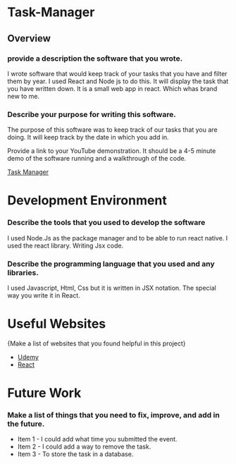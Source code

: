 # Task-Manager
## Overview

### provide a description the software that you wrote.

I wrote software that would keep track of your tasks that you have and filter them by year. I used React and Node js to do this. It will display the task that you have written down. It is a small web app in react. Which whas brand new to me.

### Describe your purpose for writing this software.

The purpose of this software was to keep track of our tasks that you are doing. It will keep track by the date in which you add in.

Provide a link to your YouTube demonstration.  It should be a 4-5 minute demo of the software running and a walkthrough of the code.

[Task Manager](https://youtu.be/AxQwHvoBnoA)

# Development Environment

### Describe the tools that you used to develop the software

I used Node.Js as the package manager and to be able to run react native. I used the react library. Writing Jsx code.

### Describe the programming language that you used and any libraries.
I used Javascript, Html, Css but it is written in JSX notation. The special way you write it in React.

# Useful Websites

{Make a list of websites that you found helpful in this project}
* [Udemy](https://www.udemy.com/course/react-the-complete-guide-incl-redux/)
* [React](https://reactjs.org/)

# Future Work

### Make a list of things that you need to fix, improve, and add in the future.
* Item 1 - I could add what time you submitted the event.
* Item 2 - I could add a way to remove the task.
* Item 3 - To store the task in a database.